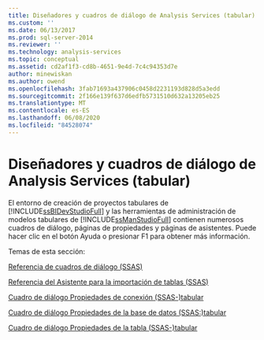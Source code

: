 ```yaml
---
title: Diseñadores y cuadros de diálogo de Analysis Services (tabular) | Microsoft Docs
ms.custom: ''
ms.date: 06/13/2017
ms.prod: sql-server-2014
ms.reviewer: ''
ms.technology: analysis-services
ms.topic: conceptual
ms.assetid: cd2af1f3-cd8b-4651-9e4d-7c4c94353d7e
author: minewiskan
ms.author: owend
ms.openlocfilehash: 3fab71693a437906c0458d2231193d828d5a3edd
ms.sourcegitcommit: 2f166e139f637d6edfb5731510d632a13205eb25
ms.translationtype: MT
ms.contentlocale: es-ES
ms.lasthandoff: 06/08/2020
ms.locfileid: "84528074"
---
```

# <a name="analysis-services-designers-and-dialog-boxes-tabular"></a>Diseñadores y cuadros de diálogo de Analysis Services (tabular)
  El entorno de creación de proyectos tabulares de [!INCLUDE[ssBIDevStudioFull](../includes/ssbidevstudiofull-md.md)] y las herramientas de administración de modelos tabulares de [!INCLUDE[ssManStudioFull](../includes/ssmanstudiofull-md.md)] contienen numerosos cuadros de diálogo, páginas de propiedades y páginas de asistentes. Puede hacer clic en el botón Ayuda o presionar F1 para obtener más información.  
  
 Temas de esta sección:  
  
 [Referencia de cuadros de diálogo &#40;SSAS&#41;](dialog-boxes-reference-ssas.md)  
  
 [Referencia del Asistente para la importación de tablas &#40;SSAS&#41;](table-import-wizard-reference-ssas.md)  
  
 [Cuadro de diálogo Propiedades de conexión &#40;SSAS-&#41;tabular](connection-properties-dialog-box-ssas-tabular.md)  
  
 [Cuadro de diálogo Propiedades de la base de datos &#40;SSAS:&#41;tabular](database-properties-dialog-box-ssas-tabular.md)  
  
 [Cuadro de diálogo Propiedades de la tabla &#40;SSAS-&#41;tabular](table-properties-dialog-box-ssas-tabular.md)  
  
  
